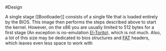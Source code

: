 #Design

A single stage [[Bootloader]] consists of a single file that is loaded entirely by the BIOS. This image then performs the steps described above to start the kernel. However, on the x86 you are usually limited to 512 bytes for a first stage (An exception is no-emulation [El-Torito](https://wiki.osdev.org/El-Torito "El-Torito")), which is not much. Also, a lot of this size may be dedicated to bios structures and [FAT](https://wiki.osdev.org/FAT "FAT") headers, which leaves even less space to work with